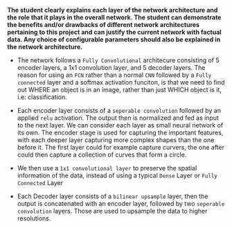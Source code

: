 **The student clearly explains each layer of the network architecture and the role that it plays in the overall network. The student can demonstrate the benefits and/or drawbacks of different network architectures pertaining to this project and can justify the current network with factual data. Any choice of configurable parameters should also be explained in the network architecture.**

- The network follows a `Fully Convolutional` architecure consisting of 5 encoder layers, a 1x1 convolution layer, and 5 decoder layers. The reason for using an `FCN` rather than a normal `CNN` followed by a `Fully connected` layer and a softmax activation funciton, is that we need to find out WHERE an object is in an image, rather than just WHICH object is it, i.e: classification.

- Each encoder layer consists of a `seperable convolution` followed by an applied `relu` activation. The output then is normalized and fed as input to the next layer. We can consider each layer as small neural network of its own.
The encoder stage is used for capturing the important features, with each deeper layer capturing more complex shapes than the one before it. The first layer could for example capture curvers, the one after could then capture a collection of curves that form a circle.

- We then use a `1x1 convolutional layer` to preserve the spatial information of the data, instead of using a typical `Dense` Layer or `Fully Connected` Layer

- Each Decoder layer consists of a `bilinear upsample` layer, then the output is concatenated with an encoder layer, followed by two `seperable convolution` layers. Those are used to upsample the data to higher resolutions.







